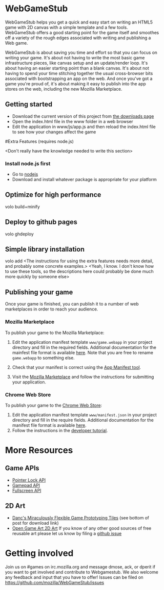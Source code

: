 # WebGameStub

WebGameStub helps you get a quick and easy start on writing an HTML5 game with 2D canvas with a simple template and a few tools.
WebGameStub  offers a good starting point for the game itself and smoothes off a  variety of the rough edges associated with writing and publishing a Web game.

WebGameStub is about saving you time and effort so that you can focus on writing your game.
It's about not having to write the most basic game infrastructure pieces, like canvas setup and an update/render loop.
It's about having an easier starting point than a blank canvas.
It's about not having to spend your time stitching together the usual cross-browser bits associated with bootstrapping an app on the web.
And once you've got a game you're proud of, it's about making it easy to publish into the app stores on the web, including the new Mozilla Marketplace.

## Getting started

* Download the current version of this project from
[the downloads page](https://github.com/mozilla/WebGameStub/downloads)
* Open the index.html file in the www folder in a web browser
* Edit the application in www/js/app.js and then reload the index.html file to see how your changes affect the game

#Extra Features (requires node.js)

<Start by explaining what the extra features are. Then elaborate on how to use them and what the prerequisites are.> <Don't really have the knowledge needed to write this section>

### Install node.js first

* Go to [nodejs](http://nodejs.org/)
* Download and install whatever package is appropriate for your platform

## Optimize for high performance

volo build+minify

## Deploy to github pages

volo ghdeploy

## Simple library installation

volo add
<The instructions for using the extra features needs more detail, and probably some concrete examples.> <Yeah, I know. I don't know how to use these tools, so the descriptions here could probably be done much more quickly by someone else>

## Publishing your game

Once your game is finished, you can publish it to a number of web marketplaces in order to reach your audience.

### Mozilla Marketplace

To publish your game to the Mozilla Marketplace:
1. Edit the application manifest template `www/game.webapp` in your project directory and fill in the required fields. Additional documentation for the mainfest file format is available [here](https://developer.mozilla.org/en/Apps/Manifest). Note that you are free to rename `game.webapp` to something else.

2. Check that your manifest is correct using the [App Manifest tool](http://appmanifest.org/).

3. Visit the [Mozilla Marketplace](https://marketplace.mozilla.org/en-US/developers/) and follow the instructions for submitting your application.

### Chrome Web Store

To publish your game to the [Chrome Web Store]():
1. Edit the application manifest template `www/manifest.json` in your project directory and fill in the require fields. Additional documentation for the manifest file format is available [here](https://developers.google.com/chrome/apps/docs/developers_guide#manifest).
2. Follow the instructions in the [developer tutorial](https://developers.google.com/chrome/web-store/docs/get_started_simple).

# More Resources

## Game APIs

* [Pointer Lock API](https://developer.mozilla.org/en/API/Pointer_Lock_API)
* [Gamepad API](https://developer.mozilla.org/en/API/Gamepad/Using_Gamepad_API)
* [Fullscreen API](https://developer.mozilla.org/en/DOM/Using_full-screen_mode)

## 2D Art

* [Danc's Miraculously Flexible Game Prototyping Tiles](http://www.lostgarden.com/2007/05/dancs-miraculously-flexible-game.html) (see bottom of post for download link)
* [Open Game Art 2D Art](http://opengameart.org/art-search-advanced?keys=&field_art_type_tid[]=9&field_art_tags_tid_op=and&field_art_tags_tid=&name=&sort_by=count&sort_order=DESC&Collection=)
If you know of any other good sources of free reusable art please let us know by
filing a [github issue](https://github.com/mozilla/WebGameStub/issues)

# Getting involved

Join us on #games on irc.mozilla.org and message dmose, ack, or dperit if you want to get involved and contribute to Webgamestub. We also welcome any feedback and input that you have to offer!
Issues can be filed on https://github.com/mozilla/WebGameStub/issues
